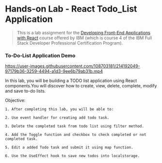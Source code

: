 # Hands-on Lab - React Todo_List Application

> This is a lab assignment for the [Developing Front-End Applications with React](https://www.coursera.org/professional-certificates/ibm-full-stack-cloud-developer)
  course offered by IBM (which is course 4 of the IBM Full Stack Developer Professional Certification Program).

### To-Do-List Application Demo
https://user-images.githubusercontent.com/108703181/214192049-97179b36-3259-4494-a1d3-9ee6b79ab31b.mp4


In this lab, you will be building a TODO list application using React components.You will discover how to create, view, delete, complete, modify and save to-do lists.

Objective:

    1. After completing this lab, you will be able to:

    2. Use event handler for creating add todo task.

    3. Delete the completed task from todo list using filter method.

    4. Add the Toggle function and checkbox to check completed or not completed task.

    5. Edit a added Todo task and submit it using map function.

    6. Use the UseEffect hook to save new todos into localstorage.


